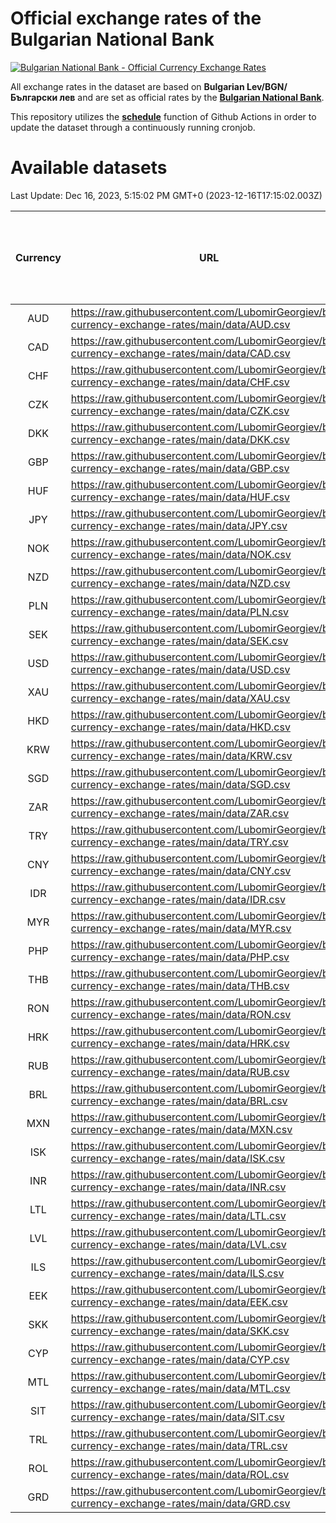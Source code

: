 # Official exchange rates of the Bulgarian National Bank

[![Bulgarian National Bank - Official Currency Exchange Rates](https://github.com/LubomirGeorgiev/bnb-currency-exchange-rates/actions/workflows/update-rates.yml/badge.svg?branch=main)](https://github.com/LubomirGeorgiev/bnb-currency-exchange-rates/actions/workflows/update-rates.yml)

All exchange rates in the dataset are based on **Bulgarian Lev/BGN/Български лев** and are set as official rates by the [**Bulgarian National Bank**](https://www.bnb.bg/Statistics/StExternalSector/StExchangeRates/StERForeignCurrencies/index.htm?toLang=_EN).

This repository utilizes the [**schedule**](https://docs.github.com/en/actions/reference/events-that-trigger-workflows) function of Github Actions in order to update the dataset through a continuously running cronjob.

# Available datasets

<!-- START LINKS (DO NOT EVER FU*ING DELETE THIS COMMENT FOR THE LOVE OF YOUR LIFE!!! IF YOU ARE CURIOS HOW IT WORKS, YOU CAN HAVE A LOOK AT ./src/updateReadme.ts) -->

Last Update: Dec 16, 2023, 5:15:02 PM GMT+0 (2023-12-16T17:15:02.003Z)

| Currency | URL                                                                                             | Number of records | Number of missing days that were filled in |
| :------: | ----------------------------------------------------------------------------------------------- | :---------------: | :----------------------------------------: |
|   AUD    | https://raw.githubusercontent.com/LubomirGeorgiev/bnb-currency-exchange-rates/main/data/AUD.csv |       8468        |                    2610                    |
|   CAD    | https://raw.githubusercontent.com/LubomirGeorgiev/bnb-currency-exchange-rates/main/data/CAD.csv |       8468        |                    2610                    |
|   CHF    | https://raw.githubusercontent.com/LubomirGeorgiev/bnb-currency-exchange-rates/main/data/CHF.csv |       8468        |                    2610                    |
|   CZK    | https://raw.githubusercontent.com/LubomirGeorgiev/bnb-currency-exchange-rates/main/data/CZK.csv |       8468        |                    2610                    |
|   DKK    | https://raw.githubusercontent.com/LubomirGeorgiev/bnb-currency-exchange-rates/main/data/DKK.csv |       8468        |                    2610                    |
|   GBP    | https://raw.githubusercontent.com/LubomirGeorgiev/bnb-currency-exchange-rates/main/data/GBP.csv |       8468        |                    2610                    |
|   HUF    | https://raw.githubusercontent.com/LubomirGeorgiev/bnb-currency-exchange-rates/main/data/HUF.csv |       8468        |                    2610                    |
|   JPY    | https://raw.githubusercontent.com/LubomirGeorgiev/bnb-currency-exchange-rates/main/data/JPY.csv |       8468        |                    2610                    |
|   NOK    | https://raw.githubusercontent.com/LubomirGeorgiev/bnb-currency-exchange-rates/main/data/NOK.csv |       8468        |                    2610                    |
|   NZD    | https://raw.githubusercontent.com/LubomirGeorgiev/bnb-currency-exchange-rates/main/data/NZD.csv |       8468        |                    2610                    |
|   PLN    | https://raw.githubusercontent.com/LubomirGeorgiev/bnb-currency-exchange-rates/main/data/PLN.csv |       8468        |                    2610                    |
|   SEK    | https://raw.githubusercontent.com/LubomirGeorgiev/bnb-currency-exchange-rates/main/data/SEK.csv |       8468        |                    2610                    |
|   USD    | https://raw.githubusercontent.com/LubomirGeorgiev/bnb-currency-exchange-rates/main/data/USD.csv |       8468        |                    2610                    |
|   XAU    | https://raw.githubusercontent.com/LubomirGeorgiev/bnb-currency-exchange-rates/main/data/XAU.csv |       8468        |                    2612                    |
|   HKD    | https://raw.githubusercontent.com/LubomirGeorgiev/bnb-currency-exchange-rates/main/data/HKD.csv |       8166        |                    2519                    |
|   KRW    | https://raw.githubusercontent.com/LubomirGeorgiev/bnb-currency-exchange-rates/main/data/KRW.csv |       8166        |                    2519                    |
|   SGD    | https://raw.githubusercontent.com/LubomirGeorgiev/bnb-currency-exchange-rates/main/data/SGD.csv |       8166        |                    2519                    |
|   ZAR    | https://raw.githubusercontent.com/LubomirGeorgiev/bnb-currency-exchange-rates/main/data/ZAR.csv |       8166        |                    2519                    |
|   TRY    | https://raw.githubusercontent.com/LubomirGeorgiev/bnb-currency-exchange-rates/main/data/TRY.csv |       6648        |                    2049                    |
|   CNY    | https://raw.githubusercontent.com/LubomirGeorgiev/bnb-currency-exchange-rates/main/data/CNY.csv |       6528        |                    2013                    |
|   IDR    | https://raw.githubusercontent.com/LubomirGeorgiev/bnb-currency-exchange-rates/main/data/IDR.csv |       6528        |                    2013                    |
|   MYR    | https://raw.githubusercontent.com/LubomirGeorgiev/bnb-currency-exchange-rates/main/data/MYR.csv |       6528        |                    2013                    |
|   PHP    | https://raw.githubusercontent.com/LubomirGeorgiev/bnb-currency-exchange-rates/main/data/PHP.csv |       6528        |                    2013                    |
|   THB    | https://raw.githubusercontent.com/LubomirGeorgiev/bnb-currency-exchange-rates/main/data/THB.csv |       6528        |                    2013                    |
|   RON    | https://raw.githubusercontent.com/LubomirGeorgiev/bnb-currency-exchange-rates/main/data/RON.csv |       6469        |                    1995                    |
|   HRK    | https://raw.githubusercontent.com/LubomirGeorgiev/bnb-currency-exchange-rates/main/data/HRK.csv |       6178        |                    1904                    |
|   RUB    | https://raw.githubusercontent.com/LubomirGeorgiev/bnb-currency-exchange-rates/main/data/RUB.csv |       6048        |                    1863                    |
|   BRL    | https://raw.githubusercontent.com/LubomirGeorgiev/bnb-currency-exchange-rates/main/data/BRL.csv |       5558        |                    1716                    |
|   MXN    | https://raw.githubusercontent.com/LubomirGeorgiev/bnb-currency-exchange-rates/main/data/MXN.csv |       5558        |                    1716                    |
|   ISK    | https://raw.githubusercontent.com/LubomirGeorgiev/bnb-currency-exchange-rates/main/data/ISK.csv |       5470        |                    1690                    |
|   INR    | https://raw.githubusercontent.com/LubomirGeorgiev/bnb-currency-exchange-rates/main/data/INR.csv |       5191        |                    1602                    |
|   LTL    | https://raw.githubusercontent.com/LubomirGeorgiev/bnb-currency-exchange-rates/main/data/LTL.csv |       5153        |                    1582                    |
|   LVL    | https://raw.githubusercontent.com/LubomirGeorgiev/bnb-currency-exchange-rates/main/data/LVL.csv |       4790        |                    1470                    |
|   ILS    | https://raw.githubusercontent.com/LubomirGeorgiev/bnb-currency-exchange-rates/main/data/ILS.csv |       4467        |                    1383                    |
|   EEK    | https://raw.githubusercontent.com/LubomirGeorgiev/bnb-currency-exchange-rates/main/data/EEK.csv |       3998        |                    1224                    |
|   SKK    | https://raw.githubusercontent.com/LubomirGeorgiev/bnb-currency-exchange-rates/main/data/SKK.csv |       2970        |                    912                     |
|   CYP    | https://raw.githubusercontent.com/LubomirGeorgiev/bnb-currency-exchange-rates/main/data/CYP.csv |       2906        |                    890                     |
|   MTL    | https://raw.githubusercontent.com/LubomirGeorgiev/bnb-currency-exchange-rates/main/data/MTL.csv |       2604        |                    799                     |
|   SIT    | https://raw.githubusercontent.com/LubomirGeorgiev/bnb-currency-exchange-rates/main/data/SIT.csv |       2542        |                    778                     |
|   TRL    | https://raw.githubusercontent.com/LubomirGeorgiev/bnb-currency-exchange-rates/main/data/TRL.csv |       1818        |                    559                     |
|   ROL    | https://raw.githubusercontent.com/LubomirGeorgiev/bnb-currency-exchange-rates/main/data/ROL.csv |       1697        |                    524                     |
|   GRD    | https://raw.githubusercontent.com/LubomirGeorgiev/bnb-currency-exchange-rates/main/data/GRD.csv |        359        |                    107                     |

<!-- END LINKS (DO NOT EVER FU*ING DELETE THIS COMMENT FOR THE LOVE OF YOUR LIFE!!! IF YOU ARE CURIOS HOW IT WORKS, YOU CAN HAVE A LOOK AT ./src/updateReadme.ts) -->
